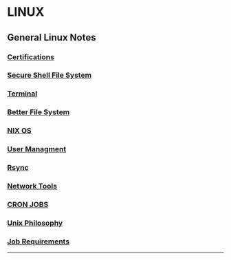 # LINUX
## General Linux Notes

### [Certifications](Certs/index.md)
### [Secure Shell File System](sshfs.md)
### [Terminal](Terminal/index.md)
### [Better File System](btrfs.md)
### [NIX OS](NIX.md)
### [User Managment](Users.md)
### [Rsync](Rsync.md)
### [Network Tools](NetworkTools.md)
### [CRON JOBS](Cron.md)
### [Unix Philosophy](Philosophy.md)
### [Job Requirements](JR/index.md)

---